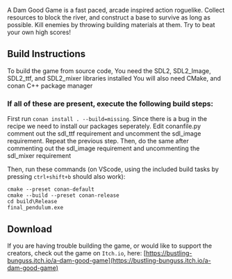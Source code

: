 A Dam Good Game is a fast paced, arcade inspired action roguelike. 
Collect resources to block the river, and construct a base to survive as long as possible. 
Kill enemies by throwing building materials at them. Try to beat your own high scores!

## Build Instructions

To build the game from source code, You need the SDL2, SDL2_Image, SDL2_ttf, and SDL2_mixer libraries installed
You will also need CMake, and conan C++ package manager

### If all of these are present, execute the following build steps:

First run ```conan install . --build=missing```. Since there is a bug in the recipe we need to install our packages seperately. 
Edit conanfile.py comment out the sdl_ttf requirement and uncomment the sdl_image requirement. Repeat the previous step.
Then, do the same after commenting out the sdl_image requirement and uncommenting the sdl_mixer requirement

Then, run these commands (on VScode, using the included build tasks by pressing ```ctrl+shift+b``` should also work):
```
cmake --preset conan-default
cmake --build --preset conan-release
cd build\Release
final_pendulum.exe
```


## Download

If you are having trouble building the game, or would like to support the creators, check out the game on ```Itch.io```, here:
[https://bustling-bunguss.itch.io/a-dam-good-game](https://bustling-bunguss.itch.io/a-dam-good-game)